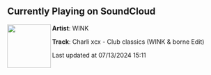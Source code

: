 ## Currently Playing on SoundCloud

[<img align="left" width="100" src="https://i1.sndcdn.com/artworks-xg5eW00NPg5hRyVu-YOsUew-t500x500.jpg">](https://soundcloud.com/winksounds/clubclassics)

**Artist**: WINK 

**Track**: Charli xcx - Club classics (WINK & borne Edit)

Last updated at 07/13/2024 15:11
